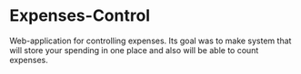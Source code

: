# Expenses-Control
Web-application for controlling expenses. Its goal was to make system 
that will store your spending in one place and also will be able to count 
expenses. 
